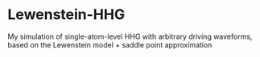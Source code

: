 # Lewenstein-HHG
My simulation of single-atom-level HHG with arbitrary driving waveforms, based on the Lewenstein model + saddle point approximation
